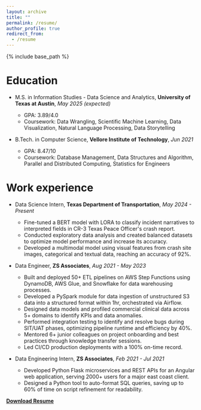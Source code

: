 ```yaml
---
layout: archive
title: ""
permalink: /resume/
author_profile: true
redirect_from:
  - /resume
---
```


{% include base_path %}

Education
======
* M.S. in Information Studies - Data Science and Analytics, **University of Texas at Austin**, *May 2025 (expected)* 
    * GPA: 3.89/4.0
    * Coursework: Data Wrangling, Scientific Machine Learning, Data Visualization, Natural Language Processing, Data Storytelling
  
* B.Tech. in Computer Science, **Vellore Institute of Technology**, *Jun 2021* 
    * GPA: 8.47/10
    * Coursework: Database Management, Data Structures and Algorithm, Parallel and Distributed Computing, Statistics for Engineers 
    

Work experience
======
* Data Science Intern, **Texas Department of Transportation**, *May 2024 - Present*
  * Fine-tuned a BERT model with LORA to classify incident narratives to interpreted fields in CR-3 Texas Peace Officer's crash report.
  * Conducted exploratory data analysis and created balanced datasets to optimize model performance and increase its accuracy.
  * Developed a multimodal model using visual features from crash site images, categorical and textual data, reaching an accuracy of 92%.
  

* Data Engineer, **ZS Associates**, *Aug 2021 - May 2023*
  * Built and deployed 50+ ETL pipelines on AWS Step Functions using DynamoDB, AWS Glue, and Snowflake for data warehousing processes.
  * Developed a PySpark module for data ingestion of unstructured S3 data into a structured format within 1hr, orchestrated via Airflow.
  * Designed data models and profiled commercial clinical data across 5+ domains to identify KPIs and data anomalies.
  * Performed integration testing to identify and resolve bugs during SIT/UAT phases, optimizing pipeline runtime and efficiency by 40%.
  * Mentored 6+ junior colleagues on project onboarding and best practices through knowledge transfer sessions.
  * Led CI/CD production deployments with a 100% on-time record.

* Data Engineering Intern, **ZS Associates**, *Feb 2021 - Jul 2021*
  * Developed Python Flask microservices and REST APIs for an Angular web application, serving 2000+ users for a major east coast client.
  * Designed a Python tool to auto-format SQL queries, saving up to 60% of time on script refinement for readability.
  

**[Download Resume](https://drive.google.com/file/d/18Tvjt_NJg4fSwhW4LziWUs6PSRGtAVDs/view?usp=sharing)** 

  
